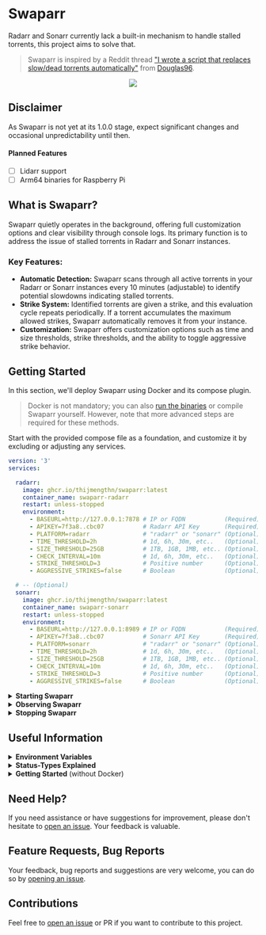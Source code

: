 # Swaparr

Radarr and Sonarr currently lack a built-in mechanism to handle stalled torrents, this project aims to solve that.

> Swaparr is inspired by a Reddit thread ["I wrote a script that replaces slow/dead torrents automatically"](https://www.reddit.com/r/radarr/comments/101q31k/i_wrote_a_script_that_replaces_slowdead_torrents/) from [Douglas96](https://www.reddit.com/user/Douglas96/).

<p align="center">
  <img src="https://i.imgur.com/7D84ooQ.png?s=128">
</p>


## Disclaimer

As Swaparr is not yet at its 1.0.0 stage, expect significant changes and occasional unpredictability until then.

#### Planned Features

- [ ] Lidarr support
- [ ] Arm64 binaries for Raspberry Pi

## What is Swaparr?

Swaparr quietly operates in the background, offering full customization options and clear visibility through console logs. Its primary function is to address the issue of stalled torrents in Radarr and Sonarr instances.

### Key Features:

- **Automatic Detection:** Swaparr scans through all active torrents in your Radarr or Sonarr instances every 10 minutes (adjustable) to identify potential slowdowns indicating stalled torrents.
- **Strike System:** Identified torrents are given a strike, and this evaluation cycle repeats periodically. If a torrent accumulates the maximum allowed strikes, Swaparr automatically removes it from your instance.
- **Customization:** Swaparr offers customization options such as time and size thresholds, strike thresholds, and the ability to toggle aggressive strike behavior.

## Getting Started

In this section, we'll deploy Swaparr using Docker and its compose plugin.

> Docker is not mandatory; you can also [run the binaries](#prerequisites) or compile Swaparr yourself. However, note that more advanced steps are required for these methods.

Start with the provided compose file as a foundation, and customize it by excluding or adjusting any services.

```yml
version: '3'
services:

  radarr:
    image: ghcr.io/thijmengthn/swaparr:latest
    container_name: swaparr-radarr
    restart: unless-stopped
    environment:
      - BASEURL=http://127.0.0.1:7878 # IP or FQDN           (Required)
      - APIKEY=7f3a8..cbc07           # Radarr API Key       (Required)                
      - PLATFORM=radarr               # "radarr" or "sonarr" (Optional) default: radarr
      - TIME_THRESHOLD=2h             # 1d, 6h, 30m, etc..   (Optional) default: 2h    
      - SIZE_THRESHOLD=25GB           # 1TB, 1GB, 1MB, etc.. (Optional) default: 25GB  
      - CHECK_INTERVAL=10m            # 1d, 6h, 30m, etc..   (Optional) default: 10m   
      - STRIKE_THRESHOLD=3            # Positive number      (Optional) default: 3     
      - AGGRESSIVE_STRIKES=false      # Boolean              (Optional) default: false 

  # -- (Optional)
  sonarr: 
    image: ghcr.io/thijmengthn/swaparr:latest
    container_name: swaparr-sonarr
    restart: unless-stopped
    environment:
      - BASEURL=http://127.0.0.1:8989 # IP or FQDN           (Required)
      - APIKEY=7f3a8..cbc07           # Sonarr API Key       (Required)                
      - PLATFORM=sonarr               # "radarr" or "sonarr" (Optional) default: radarr
      - TIME_THRESHOLD=2h             # 1d, 6h, 30m, etc..   (Optional) default: 2h    
      - SIZE_THRESHOLD=25GB           # 1TB, 1GB, 1MB, etc.. (Optional) default: 25GB  
      - CHECK_INTERVAL=10m            # 1d, 6h, 30m, etc..   (Optional) default: 10m   
      - STRIKE_THRESHOLD=3            # Positive number      (Optional) default: 3     
      - AGGRESSIVE_STRIKES=false      # Boolean              (Optional) default: false 
```


<details>
  <summary>
    <strong>Starting Swaparr</strong>
  </summary>

To start Swaparr, run the following command:

```sh
docker compose up -d
```

</details>


<details>
  <summary>
    <strong>Observing Swaparr</strong>
  </summary>

The following example will output logs of Swaparr's Radarr service.

```sh
docker compose logs radarr
```

_[It should output something similar to this.](#swaparr)_

</details>


<details>
  <summary>
    <strong>Stopping Swaparr</strong>
  </summary>

To stop Swaparr, run the following command:

```sh
docker compose down
```

</details>


## Useful Information

<details>
  <summary>
    <strong>Environment Variables</strong>
  </summary>

| Name              | Default              | Description                                                                                     |
|-------------------|----------------------|-------------------------------------------------------------------------------------------------|
| BASEURL           | `http://127.0.0.1:7878` | The URL of either a Sonarr or Radarr instance.                                                |
| APIKEY            | `7f3a8..cbc07`         | The API key required for accessing the Radarr or Sonarr instance.                             |
| PLATFORM          | `radarr`              | Indicates the platform with which Swaparr interacts, either `radarr` or `sonarr`.              |
| TIME_THRESHOLD    | `2h`                  | The duration threshold for torrents to be considered stalled; torrents exceeding this limit will be removed. |
| SIZE_THRESHOLD    | `25GB`                | The size limit for torrents to be ignored; torrents exceeding this limit will not be processed. |
| CHECK_INTERVAL    | `10m`                 | The interval at which Swaparr monitors torrents.                                               |
| STRIKE_THRESHOLD  | `3`                   | The number of strikes a torrent needs to reach before it is subject to removal.                |
| AGGRESSIVE_STRIKES| `false`               | Enables the removal of stalled torrents and those stuck fetching metadata.                      |

</details>



<details>
  <summary>
    <strong>Status-Types Explained</strong>
  </summary>

| Type | Meaning |
| --- | --- |
| `Normal`  | Not stalled or slow, will not be striked. |
| `Pending` | Fetching metadata or stalled (can be bypassed with `aggressive_strikes`). |
| `Striked` | Flagged as slow or stalled, pending removal. |
| `Removed` | Removed from Radarr / Sonarr. |
| `Ignored` | Outside of threshold bounds. |

</details>



<details>
  <summary>
    <strong>Getting Started</strong> (without Docker)
  </summary>

#### Prerequisites

To begin, [download the executable](https://github.com/ThijmenGThN/swaparr/releases) compatible with your operating system.

Before running Swaparr, manually set the required [environment variables](#environment-variables).

> Note: You do not need to define every environment variable; only the ones you need and those that are required.

#### Powershell

```
$Env:<variable>="<value>"
```

#### Shell

```
export <variable>="<value>"
```

#### Run Swaparr

You should now be able to run Swaparr directly from the binary file.

</details>



## Need Help?

If you need assistance or have suggestions for improvement, please don't hesitate to [open an issue](https://github.com/ThijmenGThN/swaparr/issues). Your feedback is valuable.



## Feature Requests, Bug Reports

Your feedback, bug reports and suggestions are very welcome, you can do so by [opening an issue](https://github.com/ThijmenGThN/swaparr/issues).



## Contributions

Feel free to [open an issue](https://github.com/ThijmenGThN/swaparr/issues) or PR if you want to contribute to this project.
